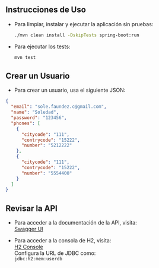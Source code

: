 ##  Instrucciones de Uso
- Para limpiar, instalar y ejecutar la aplicación sin pruebas:

  ```bash
  ./mvn clean install -DskipTests spring-boot:run
  ```

- Para ejecutar los tests:

  ```bash
  mvn test
  ```

## Crear un Usuario

- Para crear un usuario, usa el siguiente JSON:

```json
{
  "email": "sole.faundez.c@gmail.com",
  "name": "Soledad",
  "password": "123456",
  "phones": [
    {
      "citycode": "111",
      "contrycode": "15222",
      "number": "5212222"
    },
    {
      "citycode": "111",
      "contrycode": "15222",
      "number": "5554400"
    }
  ]
}
```

## Revisar la API

- Para acceder a la documentación de la API, visita:  
  [Swagger UI](http://localhost:8080/swagger-ui/index.html#/user-controller)

- Para acceder a la consola de H2, visita:  
  [H2 Console](http://localhost:8080/h2-console)  
  Configura la URL de JDBC como:  
  `jdbc:h2:mem:userdb`
```

